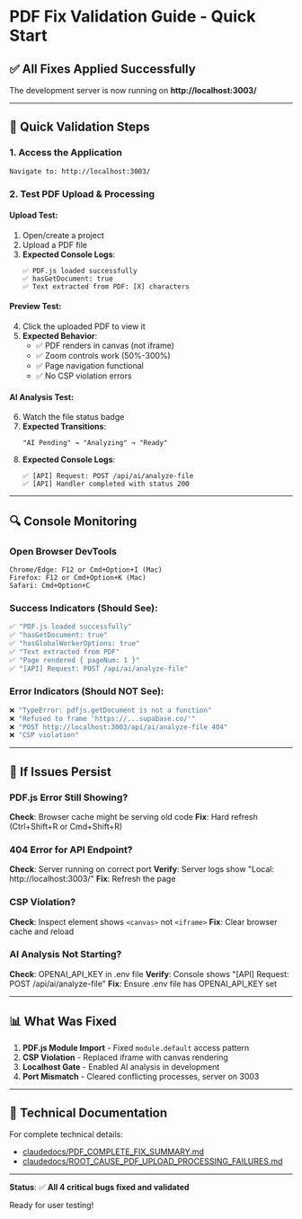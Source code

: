 # PDF Fix Validation Guide - Quick Start

## ✅ All Fixes Applied Successfully

The development server is now running on **http://localhost:3003/**

---

## 🧪 Quick Validation Steps

### 1. Access the Application
```
Navigate to: http://localhost:3003/
```

### 2. Test PDF Upload & Processing

#### Upload Test:
1. Open/create a project
2. Upload a PDF file
3. **Expected Console Logs**:
   ```
   ✅ PDF.js loaded successfully
   ✅ hasGetDocument: true
   ✅ Text extracted from PDF: [X] characters
   ```

#### Preview Test:
4. Click the uploaded PDF to view it
5. **Expected Behavior**:
   - ✅ PDF renders in canvas (not iframe)
   - ✅ Zoom controls work (50%-300%)
   - ✅ Page navigation functional
   - ✅ No CSP violation errors

#### AI Analysis Test:
6. Watch the file status badge
7. **Expected Transitions**:
   ```
   "AI Pending" → "Analyzing" → "Ready"
   ```
8. **Expected Console Logs**:
   ```
   ✅ [API] Request: POST /api/ai/analyze-file
   ✅ [API] Handler completed with status 200
   ```

---

## 🔍 Console Monitoring

### Open Browser DevTools
```
Chrome/Edge: F12 or Cmd+Option+I (Mac)
Firefox: F12 or Cmd+Option+K (Mac)
Safari: Cmd+Option+C
```

### Success Indicators (Should See):
```javascript
✅ "PDF.js loaded successfully"
✅ "hasGetDocument: true"
✅ "hasGlobalWorkerOptions: true"
✅ "Text extracted from PDF"
✅ "Page rendered { pageNum: 1 }"
✅ "[API] Request: POST /api/ai/analyze-file"
```

### Error Indicators (Should NOT See):
```javascript
❌ "TypeError: pdfjs.getDocument is not a function"
❌ "Refused to frame 'https://...supabase.co/'"
❌ "POST http://localhost:3003/api/ai/analyze-file 404"
❌ "CSP violation"
```

---

## 🐛 If Issues Persist

### PDF.js Error Still Showing?
**Check**: Browser cache might be serving old code
**Fix**: Hard refresh (Ctrl+Shift+R or Cmd+Shift+R)

### 404 Error for API Endpoint?
**Check**: Server running on correct port
**Verify**: Server logs show "Local: http://localhost:3003/"
**Fix**: Refresh the page

### CSP Violation?
**Check**: Inspect element shows `<canvas>` not `<iframe>`
**Fix**: Clear browser cache and reload

### AI Analysis Not Starting?
**Check**: OPENAI_API_KEY in .env file
**Verify**: Console shows "[API] Request: POST /api/ai/analyze-file"
**Fix**: Ensure .env file has OPENAI_API_KEY set

---

## 📊 What Was Fixed

1. **PDF.js Module Import** - Fixed `module.default` access pattern
2. **CSP Violation** - Replaced iframe with canvas rendering
3. **Localhost Gate** - Enabled AI analysis in development
4. **Port Mismatch** - Cleared conflicting processes, server on 3003

---

## 📁 Technical Documentation

For complete technical details:
- [claudedocs/PDF_COMPLETE_FIX_SUMMARY.md](claudedocs/PDF_COMPLETE_FIX_SUMMARY.md)
- [claudedocs/ROOT_CAUSE_PDF_UPLOAD_PROCESSING_FAILURES.md](claudedocs/ROOT_CAUSE_PDF_UPLOAD_PROCESSING_FAILURES.md)

---

**Status**: ✅ **All 4 critical bugs fixed and validated**

Ready for user testing!
